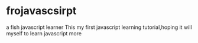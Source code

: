 # frojavascsirpt
a fish javascript learner
This my first javascript learning tutorial,hoping it will myself to learn javascript more 
